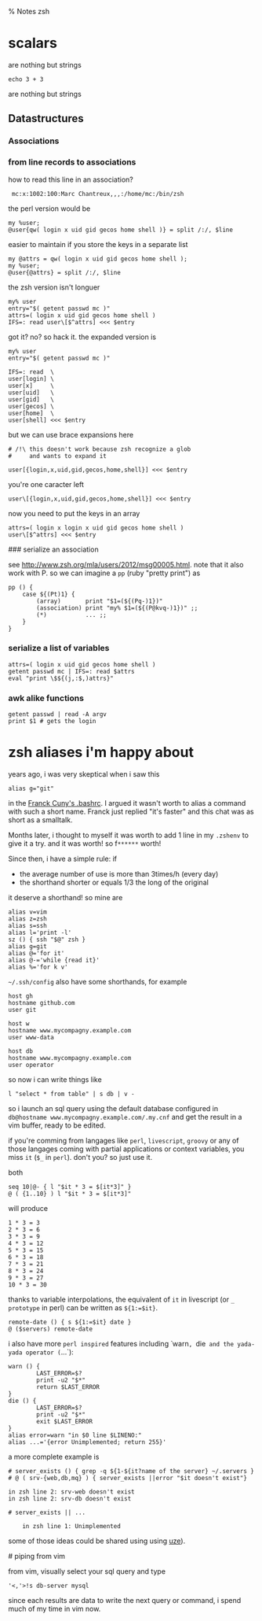 % Notes zsh

# scalars

are nothing but strings

    echo 3 + 3

are nothing but strings

## Datastructures

### Associations

### from line records to associations

how to read this line in an association? 

     mc:x:1002:100:Marc Chantreux,,,:/home/mc:/bin/zsh

the perl version would be

    my %user;
    @user{qw( login x uid gid gecos home shell )} = split /:/, $line

easier to maintain if you store the keys in a separate list

    my @attrs = qw( login x uid gid gecos home shell );
    my %user;
    @user{@attrs} = split /:/, $line

the zsh version isn't longuer

    my% user
    entry="$( getent passwd mc )"
    attrs=( login x uid gid gecos home shell )
    IFS=: read user\[$^attrs] <<< $entry

got it? no? so hack it. the expanded version is

    my% user
    entry="$( getent passwd mc )"

    IFS=: read  \
    user[login] \
    user[x]     \
    user[uid]   \
    user[gid]   \
    user[gecos] \
    user[home]  \
    user[shell] <<< $entry

but we can use brace expansions here

    # /!\ this doesn't work because zsh recognize a glob 
    #     and wants to expand it

    user[{login,x,uid,gid,gecos,home,shell}] <<< $entry

you're one caracter left

    user\[{login,x,uid,gid,gecos,home,shell}] <<< $entry

now you need to put the keys in an array

    attrs=( login x login x uid gid gecos home shell )
    user\[$^attrs] <<< $entry

### serialize an association

see http://www.zsh.org/mla/users/2012/msg00005.html. note that it also work
with P. so we can imagine a `pp` (ruby "pretty print") as

    pp () {
        case ${(Pt)1} {
            (array)       print "$1=(${(Pq-)1})"
            (association) print "my% $1=(${(P@kvq-)1})" ;;
            (*)           ... ;;
        }
    }

### serialize a list of variables

    attrs=( login x uid gid gecos home shell )
    getent passwd mc | IFS=: read $attrs
    eval "print \$${(j,:$,)attrs}"

### awk alike functions

    getent passwd | read -A argv
    print $1 # gets the login

# zsh aliases i'm happy about

years ago, i was very skeptical when i saw this

    alias g="git"

in the
[Franck Cuny's .bashrc](https://github.com/franckcuny/home/blob/master/bashrc).
I argued it wasn't worth to alias a command with such a short name.
Franck just replied "it's faster" and this chat was as short as a
smalltalk.

Months later, i thought to myself it was worth to add 1 line in my `.zshenv`
to give it a try. and it was worth! so f`******` worth!

Since then, i have a simple rule: if

* the average number of use is more than 3times/h (every day)
* the shorthand shorter or equals 1/3 the long of the original

it deserve a shorthand! so mine are

    alias v=vim
    alias z=zsh
    alias s=ssh
    alias l='print -l'
    sz () { ssh "$@" zsh } 
    alias g=git
    alias @='for it'
    alias @-='while {read it}'
    alias %='for k v'

`~/.ssh/config` also have some shorthands, for example 

    host gh
    hostname github.com
    user git

    host w
    hostname www.mycompagny.example.com
    user www-data

    host db
    hostname www.mycompagny.example.com
    user operator

so now i can write things like

    l "select * from table" | s db | v -

so i launch an sql query using the default database configured in 
`db@hostname www.mycompagny.example.com/.my.cnf` and get the result
in a vim buffer, ready to be edited.

if you're comming from langages like `perl`, `livescript`, `groovy` or
any of those langages coming with partial applications or context variables,
you miss `it` (`$_` in `perl`). don't you? so just use it.

both

    seq 10|@- { l "$it * 3 = $[it*3]" }
    @ ( {1..10} ) l "$it * 3 = $[it*3]"

will produce

    1 * 3 = 3
    2 * 3 = 6
    3 * 3 = 9
    4 * 3 = 12
    5 * 3 = 15
    6 * 3 = 18
    7 * 3 = 21
    8 * 3 = 24
    9 * 3 = 27
    10 * 3 = 30

thanks to variable interpolations, the equivalent of `it` in livescript (or `_
prototype` in perl) can be written as `${1:=$it}`.

    remote-date () { s ${1:=$it} date }
    @ ($servers) remote-date

i also have more `perl inspired` features including ̀ warn`, `die` and the
yada-yada operator (`...`):

    warn () {
            LAST_ERROR=$? 
            print -u2 "$*"
            return $LAST_ERROR
    }
    die () {
            LAST_ERROR=$? 
            print -u2 "$*"
            exit $LAST_ERROR
    }
    alias error=warn "in $0 line $LINENO:"
    alias ...='{error Unimplemented; return 255}'

a more complete example is

    # server_exists () { grep -q ${1-${it?name of the server} ~/.servers }
    # @ ( srv-{web,db,mq} ) { server_exists ||error "$it doesn't exist"}

    in zsh line 2: srv-web doesn't exist
    in zsh line 2: srv-db doesn't exist

    # server_exists || ...

        in zsh line 1: Unimplemented

some of those ideas could be shared using
using [uze](http://zsh-uze.github.io/)).

# piping from vim

from vim, visually select your sql query and type

    '<,'>!s db-server mysql

since each results are data to write the next query or command, i spend much of
my time in vim now.






